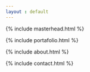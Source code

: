 ```yaml
---
layout : default
---
```


{% include masterhead.html %}

{% include portafolio.html %}

{% include about.html %}

{% include contact.html %}
